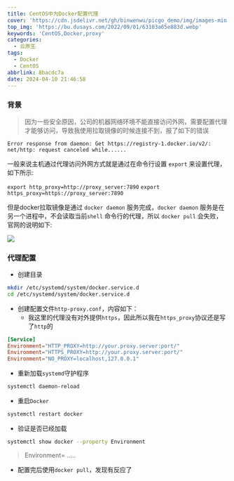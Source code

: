 ```yaml
---
title: CentOS中为Docker配置代理
cover: 'https://cdn.jsdelivr.net/gh/binwenwu/picgo_demo/img/images-min.jpeg'
top_img: 'https://bu.dusays.com/2022/09/01/63103a65e883d.webp'
keywords: 'CentOS,Docker,proxy'
categories:
  - 云原生
tags:
  - Docker
  - CentOS
abbrlink: 8bacdc7a
date: 2024-04-10 21:46:58
---
```

### 背景

>因为一些安全原因，公司的机器网络环境不能直接访问外网，需要配置代理才能够访问，导致我使用拉取镜像的时候连接不到，报了如下的错误

`Error response from daemon: Get https://registry-1.docker.io/v2/: net/http: request canceled while......`

一般来说主机通过代理访问外网方式就是通过在命令行设置 `export` 来设置代理，如下所示:

`export http_proxy=http://proxy_server:7890`
`export https_proxy=https://proxy_server:7890`

但是docker拉取镜像是通过 `docker daemon` 服务完成，`docker daemon` 服务是在另一个进程中，不会读取当前`shell` 命令行的代理，所以 `docker pull` 会失败，官网的说明如下:

![](https://cdn.jsdelivr.net/gh/binwenwu/picgo_demo/img/d3ea11faffa34a2fa6cfd541051b2f8e-min.png)

### 代理配置

- 创建目录

```BASH
mkdir /etc/systemd/system/docker.service.d
cd /etc/systemd/system/docker.service.d
```

- 创建配置文件`http-proxy.conf`，内容如下：
  - 我这里的代理没有对外提供`https`，因此所以我在`https_proxy`协议还是写了`http`的

```conf
[Service]
Environment="HTTP_PROXY=http://your.proxy.server:port/"
Environment="HTTPS_PROXY=http://your.proxy.server:port/"
Environment="NO_PROXY=localhost,127.0.0.1"
```

- 重新加载`systemd`守护程序

```bash
systemctl daemon-reload
```

- 重启`Docker`

```bash
systemctl restart docker
```

- 验证是否已经加载

```BASH
systemctl show docker --property Environment
```

>Environment= .....

- 配置完后使用`docker pull`，发现有反应了